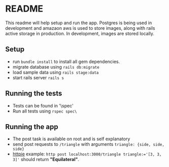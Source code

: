# README

This readme will help setup and run the app. Postgres is being used in development and amazaon aws is used to store images, along with rails active storage in production. In development, images are stored locally.

## Setup
 - run `bundle install` to install all gem dependencies.
 - migrate database using `rails db:migrate`
 - load sample data using `rails stage:data`
 - start rails server `rails s`
 
## Running the tests
- Tests can be found in '\spec'
- Run all tests using `rspec spec\`
 
## Running the app
- The post task is available on root and is self explanatory
- send post requests to `/triangle` with arguments `triangle: {side, side, side}`
- [httpie](https://httpie.org) example: `http post localhost:3000/triangle triangle:='[3, 3, 3]'` should return **"Equilateral"**.
